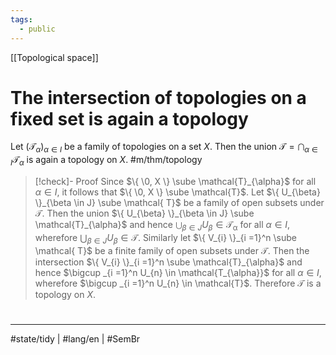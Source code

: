 ```yaml
---
tags:
  - public
---
```

[[Topological space]]
# The intersection of topologies on a fixed set is again a topology

Let $(\mathcal{T}_{\alpha})_{\alpha\in I}$ be a family of topologies on a set $X$.
Then the union $\mathcal{T} = \bigcap_{\alpha \in I} \mathcal{T}_{\alpha}$ is again a topology on $X$. #m/thm/topology 

> [!check]- Proof
> Since $\{ \0, X \} \sube \mathcal{T}_{\alpha}$ for all $\alpha \in I$, it follows that $\{ \0, X \} \sube \mathcal{T}$.
> Let $\{ U_{\beta} \}_{\beta \in J} \sube \mathcal{ T}$ be a family of open subsets under $\mathcal{T}$.
> Then the union $\{ U_{\beta} \}_{\beta \in J} \sube \mathcal{T}_{\alpha}$ and hence $\bigcup_{\beta \in J} U_{\beta} \in \mathcal{T_{\alpha}}$ for all $\alpha \in I$,
> wherefore $\bigcup_{\beta \in J} U_{\beta} \in \mathcal{T}$.
> Similarly let $\{ V_{i} \}_{i =1}^n \sube \mathcal{ T}$ be a finite family of open subsets under $\mathcal{T}$.
> Then the intersection $\{ V_{i} \}_{i =1}^n \sube \mathcal{T}_{\alpha}$ and hence $\bigcup _{i =1}^n U_{n} \in \mathcal{T_{\alpha}}$ for all $\alpha \in I$,
> wherefore $\bigcup _{i =1}^n U_{n} \in \mathcal{T}$.
> Therefore $\mathcal{T}$ is a topology on $X$. <span class="QED"/>

#
---
#state/tidy | #lang/en | #SemBr
